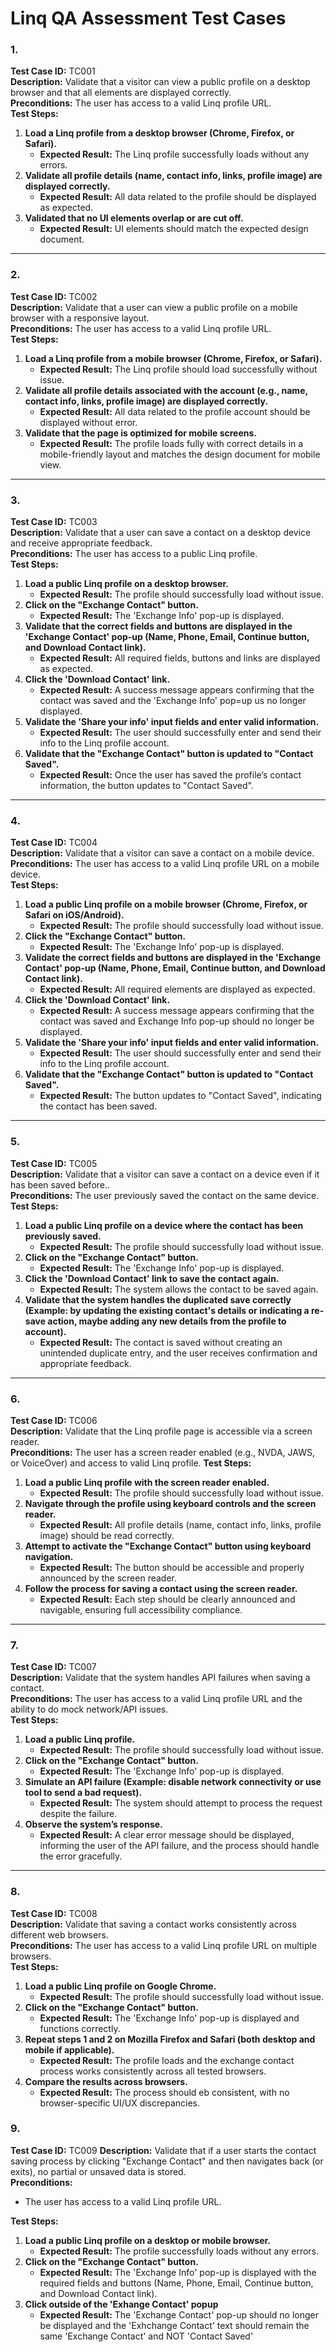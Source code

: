 # Linq QA Assessment Test Cases

### 1.
**Test Case ID:** TC001  
**Description:** Validate that a visitor can view a public profile on a desktop browser and that all elements are displayed correctly.  
**Preconditions:** The user has access to a valid Linq profile URL.  
**Test Steps:**  
1. **Load a Linq profile from a desktop browser (Chrome, Firefox, or Safari).**  
   - **Expected Result:** The Linq profile successfully loads without any errors.  
2. **Validate all profile details (name, contact info, links, profile image) are displayed correctly.**  
   - **Expected Result:** All data related to the profile should be displayed as expected.  
3. **Validated that no UI elements overlap or are cut off.**  
   - **Expected Result:** UI elements should match the expected design document.

---

### 2.
**Test Case ID:** TC002  
**Description:** Validate that a user can view a public profile on a mobile browser with a responsive layout.  
**Preconditions:** The user has access to a valid Linq profile URL.  
**Test Steps:**  
1. **Load a Linq profile from a mobile browser (Chrome, Firefox, or Safari).**  
   - **Expected Result:** The Linq profile should load successfully without issue.  
2. **Validate all profile details associated with the account (e.g., name, contact info, links, profile image) are displayed correctly.**  
   - **Expected Result:** All data related to the profile account should be displayed without error.  
3. **Validate that the page is optimized for mobile screens.**  
   - **Expected Result:** The profile loads fully with correct details in a mobile-friendly layout and matches the design document for mobile view.

---

### 3.
**Test Case ID:** TC003  
**Description:** Validate that a user can save a contact on a desktop device and receive appropriate feedback.  
**Preconditions:** The user has access to a public Linq profile.  
**Test Steps:**  
1. **Load a public Linq profile on a desktop browser.**  
   - **Expected Result:** The profile should successfully load without issue.  
2. **Click on the "Exchange Contact" button.**  
   - **Expected Result:** The 'Exchange Info' pop-up is displayed.  
3. **Validate that the correct fields and buttons are displayed in the 'Exchange Contact' pop-up (Name, Phone, Email, Continue button, and Download Contact link).**  
   - **Expected Result:** All required fields, buttons and links are displayed as expected.  
4. **Click the 'Download Contact' link.**  
   - **Expected Result:** A success message appears confirming that the contact was saved and the 'Exchange Info' pop=up us no longer displayed.  
5. **Validate the 'Share your info' input fields and enter valid information.**  
   - **Expected Result:** The user should successfully enter and send their info to the Linq profile account.  
6. **Validate that the "Exchange Contact" button is updated to "Contact Saved".**  
   - **Expected Result:** Once the user has saved the profile’s contact information, the button updates to "Contact Saved".

---

### 4.
**Test Case ID:** TC004  
**Description:** Validate that a visitor can save a contact on a mobile device.  
**Preconditions:** The user has access to a valid Linq profile URL on a mobile device.  
**Test Steps:**  
1. **Load a public Linq profile on a mobile browser (Chrome, Firefox, or Safari on iOS/Android).**  
   - **Expected Result:** The profile should successfully load without issue.  
2. **Click the "Exchange Contact" button.**  
   - **Expected Result:** The 'Exchange Info' pop-up is displayed.  
3. **Validate the correct fields and buttons are displayed in the 'Exchange Contact' pop-up (Name, Phone, Email, Continue button, and Download Contact link).**  
   - **Expected Result:** All required elements are displayed as expected.  
4. **Click the 'Download Contact' link.**  
   - **Expected Result:** A success message appears confirming that the contact was saved and Exchange Info pop-up should no longer be displayed.  
5. **Validate the 'Share your info' input fields and enter valid information.**  
   - **Expected Result:** The user should successfully enter and send their info to the Linq profile account.  
6. **Validate that the "Exchange Contact" button is updated to "Contact Saved".**  
   - **Expected Result:** The button updates to "Contact Saved", indicating the contact has been saved.

---

### 5.
**Test Case ID:** TC005  
**Description:** Validate that a visitor can save a contact on a device even if it has been saved before..  
**Preconditions:** The user previously saved the contact on the same device.  
**Test Steps:**  
1. **Load a public Linq profile on a device where the contact has been previously saved.**  
   - **Expected Result:** The profile should successfully load without issue.  
2. **Click on the "Exchange Contact" button.**  
   - **Expected Result:** The 'Exchange Info' pop-up is displayed.  
3. **Click the 'Download Contact' link to save the contact again.**  
   - **Expected Result:** The system allows the contact to be saved again.  
4. **Validate that the system handles the duplicated save correctly (Example: by updating the existing contact's details or indicating a re-save action, maybe adding any new details from the profile to account).**  
   - **Expected Result:** The contact is saved without creating an unintended duplicate entry, and the user receives confirmation and appropriate feedback.

---

### 6.
**Test Case ID:** TC006  
**Description:** Validate that the Linq profile page is accessible via a screen reader.  
**Preconditions:** The user has a screen reader enabled (e.g., NVDA, JAWS, or VoiceOver) and access to  valid Linq profile.
**Test Steps:**  
1. **Load a public Linq profile with the screen reader enabled.**  
   - **Expected Result:** The profile should successfully load without issue.  
2. **Navigate through the profile using keyboard controls and the screen reader.**  
   - **Expected Result:** All profile details (name, contact info, links, profile image) should be read correctly.  
3. **Attempt to activate the "Exchange Contact" button using keyboard navigation.**  
   - **Expected Result:** The button should be accessible and properly announced by the screen reader.  
4. **Follow the process for saving a contact using the screen reader.**  
   - **Expected Result:** Each step should be clearly announced and navigable, ensuring full accessibility compliance.

---

### 7.
**Test Case ID:** TC007  
**Description:** Validate that the system handles API failures when saving a contact.  
**Preconditions:** The user has access to a valid Linq profile URL and the ability to do mock network/API issues.  
**Test Steps:**  
1. **Load a public Linq profile.**  
   - **Expected Result:** The profile should successfully load without issue.  
2. **Click on the "Exchange Contact" button.**  
   - **Expected Result:** The 'Exchange Info' pop-up is displayed.  
3. **Simulate an API failure (Example: disable network connectivity or use tool to send a bad request).**  
   - **Expected Result:** The system should attempt to process the request despite the failure.  
4. **Observe the system’s response.**  
   - **Expected Result:** A clear error message should be displayed, informing the user of the API failure, and the process should handle the error gracefully.

---


### 8.
**Test Case ID:** TC008  
**Description:** Validate that saving a contact works consistently across different web browsers.  
**Preconditions:** The user has access to a valid Linq profile URL on multiple browsers.  
**Test Steps:**  
1. **Load a public Linq profile on Google Chrome.**  
   - **Expected Result:** The profile should successfully load without issue.  
2. **Click on the "Exchange Contact" button.**  
   - **Expected Result:** The 'Exchange Info' pop-up is displayed and functions correctly.  
3. **Repeat steps 1 and 2 on Mozilla Firefox and Safari (both desktop and mobile if applicable).**  
   - **Expected Result:** The profile loads and the exchange contact process works consistently across all tested browsers.  
4. **Compare the results across browsers.**  
   - **Expected Result:** The process should eb consistent, with no browser-specific UI/UX discrepancies.

### 9.
**Test Case ID:** TC009
**Description:** Validate that if a user starts the contact saving process by clicking "Exchange Contact" and then navigates back (or exits), no partial or unsaved data is stored.  
**Preconditions:**  
- The user has access to a valid Linq profile URL.  

**Test Steps:**  
1. **Load a public Linq profile on a desktop or mobile browser.**  
   - **Expected Result:** The profile successfully loads without any errors.  
2. **Click on the "Exchange Contact" button.**  
   - **Expected Result:** The 'Exchange Info' pop-up is displayed with the required fields and buttons (Name, Phone, Email, Continue button, and Download Contact link).  
3. **Click outside of the 'Exhange Contact' popup**  
   - **Expected Result:** The 'Exchange Contact' pop-up should no longer be displayed and the 'Exhchange Contact' text should remain the same 'Exchange Contact' and NOT 'Contact Saved'


